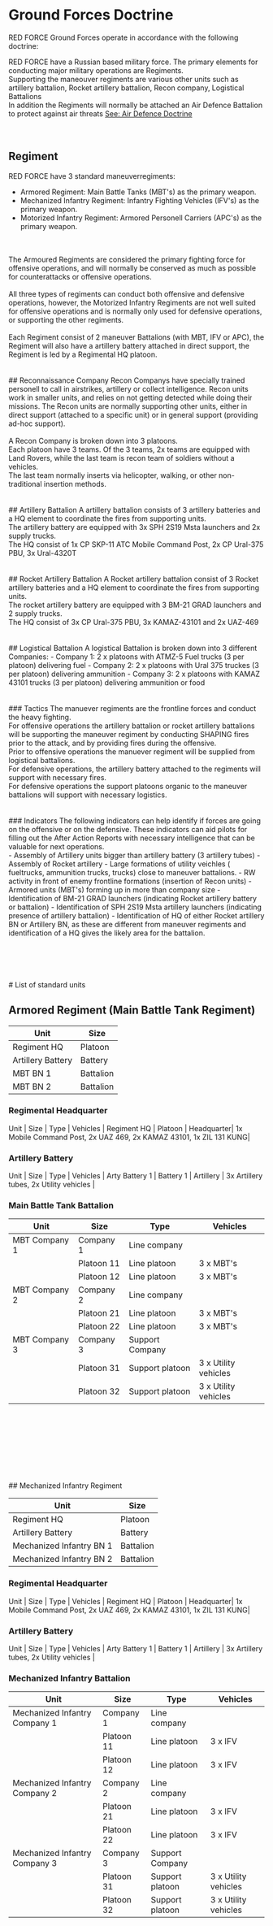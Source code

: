 #  Ground Forces Doctrine

RED FORCE Ground Forces operate in accordance with the following doctrine:

RED FORCE have a Russian based military force. The primary elements for conducting major military operations are Regiments.
<br>
Supporting the maneouver regiments are various other units such as artillery battalion, Rocket artillery battalion, Recon company, Logistical Battalions
<br>
In addition the Regiments will normally be attached an Air Defence Battalion to protect against air threats [See: Air Defence Doctrine](Air_Defence_Doctrine.MD)
<br>
<br>
<br>
## Regiment
RED FORCE have 3 standard maneuverregiments:
- Armored Regiment: Main Battle Tanks (MBT's) as the primary weapon. 
- Mechanized Infantry Regiment: Infantry Fighting Vehicles (IFV's) as the primary weapon.
- Motorized Infantry Regiment: Armored Personell Carriers (APC's) as the primary weapon.
<br>
<br>
The Armoured Regiments are considered the primary fighting force for offensive operations, and will normally be conserved as much as possible for counterattacks
or offensive operations.
<br>
<br>
All three types of regiments can conduct both offensive and defensive operations, however, the Motorized Infantry Regiments are not well suited for offensive operations
and is normally only used for defensive operations, or supporting the other regiments.
<br>
<br>
Each Regiment consist of 2 maneuver Battalions (with MBT, IFV or APC), the Regiment will also have a artillery battery attached in direct support, the Regiment 
is led by a Regimental HQ platoon.
<br>
<br>
<br>
## Reconnaissance Company
Recon Companys have specially trained personell to call in airstrikes, artillery or collect intelligence.
Recon units work in smaller units, and relies on not getting detected while doing their missions. The Recon units are normally
supporting other units, either in direct support (attached to a specific unit) or in general support (providing ad-hoc support).
<br>
<br>
A Recon Company is broken down into 3 platoons.
<br>
Each platoon have 3 teams. Of the 3 teams, 2x teams are equipped with Land Rovers, while the last team is recon team of soldiers without a vehicles. 
<br>
The last team normally inserts via helicopter, walking, or other non-traditional insertion methods.
<br>
<br>
<br>
## Artillery Battalion
A artillery battalion consists of 3 artillery batteries and a HQ element to coordinate the fires from supporting units.
<br>
The artillery battery are equipped with 3x SPH 2S19 Msta launchers and 2x supply trucks.
<br>
The HQ consist of  1x CP SKP-11 ATC Mobile Command Post, 2x CP Ural-375 PBU, 3x Ural-4320T
<br>
<br>
<br>
## Rocket Artillery Battalion
A Rocket artillery battalion consist of 3 Rocket artillery batteries and a HQ element to coordinate the fires from supporting units. 
<br>
The rocket artillery battery are equipped with 3 BM-21 GRAD launchers and 2 supply trucks.
<br>
The HQ consist of 3x CP Ural-375 PBU, 3x KAMAZ-43101 and 2x UAZ-469
<br>
<br>
<br>
## Logistical Battalion
A logistical Battalion is broken down into 3 different Companies:
- Company 1: 2 x platoons with ATMZ-5 Fuel trucks (3 per platoon) delivering fuel
- Company 2: 2 x platoons with Ural 375 truckes (3 per platoon) delivering ammunition
- Company 3: 2 x platoons with KAMAZ 43101 trucks (3 per platoon) delivering ammunition or food
<br>
<br>
<br>
### Tactics
The manuever regiments are the frontline forces and conduct the heavy fighting.
<br>
For offensive operations the artillery battalion or rocket artillery battalions will be supporting the maneuver regiment by conducting SHAPING fires
prior to the attack, and by providing fires during the offensive.
<br>
Prior to offensive operations the manuever regiment will be supplied from logistical battalions. 
<br>
For defensive operations, the artillery battery attached to the regiments will support with necessary fires. 
<br>
For defensive operations the support platoons organic to the maneuver battalions will support with necessary logistics.
<br>
<br>
<br>
### Indicators
The following indicators can help identify if forces are going on the offensive or on the defensive. These indicators can aid pilots for filling out the After Action Reports
with necessary intelligence that can be valuable for next operations.
<br>
- Assembly of Artillery units bigger than artillery battery (3 artillery tubes)
- Assembly of Rocket artillery
- Large formations of utility veichles  ( fueltrucks, ammunition trucks, trucks) close to maneuver battalions.
- RW activity in front of enemy frontline formations (insertion of Recon units)
- Armored units (MBT's) forming up in more than company size
- Identification of BM-21 GRAD launchers (indicating Rocket artillery battery or battalion)
- Identification of SPH 2S19 Msta artillery launchers (indicating presence of artillery battalion)
- Identification of HQ of either Rocket artillery BN or Artillery BN, as these are different from maneuver regiments and identification of a HQ gives the likely area for the battalion.
<br>
<br>
<br>
<br>
<br>
<br>
# List of standard units

## Armored Regiment (Main Battle Tank Regiment)

Unit | Size | 
---- | -------- | 
Regiment HQ | Platoon |
Artillery Battery | Battery |
MBT BN 1 | Battalion | 
MBT BN 2 | Battalion |




### Regimental Headquarter

Unit | Size | Type | Vehicles |
Regiment HQ | Platoon | Headquarter| 1x Mobile Command Post, 2x UAZ 469, 2x KAMAZ 43101, 1x ZIL 131 KUNG|




### Artillery Battery

Unit | Size | Type | Vehicles |
Arty Battery 1 | Battery 1 | Artillery | 3x Artillery tubes, 2x Utility vehicles |




### Main Battle Tank Battalion

Unit | Size | Type | Vehicles |
---- | ---- | ---- | -------- |
MBT Company 1 | Company 1 | Line company |          |
              | Platoon 11 | Line platoon | 3 x MBT's |
			  | Platoon 12 | Line platoon | 3 x MBT's |
MBT Company 2 | Company 2 | Line company  |         |
              | Platoon 21 | Line platoon | 3 x MBT's |
			  | Platoon 22 | Line platoon | 3 x MBT's |
MBT Company 3 | Company 3 | Support Company |         |
              | Platoon 31 | Support platoon  | 3 x Utility vehicles |
              | Platoon 32 | Support platoon  | 3 x Utility vehicles |
			  
			  
			    
			  

			  
			  
			  
<br>				  
<br>			  
<br>	
<br>	
<br>		
<br>	
<br>	
<br>			  
## Mechanized Infantry Regiment<br>

Unit | Size | 
---- | -------- | 
Regiment HQ | Platoon |
Artillery Battery | Battery |
Mechanized Infantry BN 1 | Battalion | 
Mechanized Infantry BN 2 | Battalion |




### Regimental Headquarter

Unit | Size | Type | Vehicles |
Regiment HQ | Platoon | Headquarter| 1x Mobile Command Post, 2x UAZ 469, 2x KAMAZ 43101, 1x ZIL 131 KUNG|




### Artillery Battery

Unit | Size | Type | Vehicles |
Arty Battery 1 | Battery 1 | Artillery | 3x Artillery tubes, 2x Utility vehicles |




### Mechanized Infantry Battalion

Unit | Size | Type | Vehicles |
---- | ---- | ---- | -------- |
Mechanized Infantry Company 1 | Company 1 | Line company |          |
              | Platoon 11 | Line platoon | 3 x IFV |
			  | Platoon 12 | Line platoon | 3 x IFV |
Mechanized Infantry Company 2 | Company 2 | Line company  |         |
              | Platoon 21 | Line platoon | 3 x IFV |
			  | Platoon 22 | Line platoon | 3 x IFV |
Mechanized Infantry Company 3 | Company 3 | Support Company |         |
              | Platoon 31 | Support platoon  | 3 x Utility vehicles |
              | Platoon 32 | Support platoon  | 3 x Utility vehicles |

<br>				  
<br>			  
<br>	
<br>	
<br>		
<br>	
<br>	
<br>
## Motorized Infantry Regiment<br>


Unit | Size | 
---- | -------- | 
Regiment HQ | Platoon |
Artillery Battery | Battery |
Motorized Infantry BN 1 | Battalion | 
Motorized Infantry BN 2 | Battalion |




### Regimental Headquarter

Unit | Size | Type | Vehicles |
Regiment HQ | Platoon | Headquarter| 1x Mobile Command Post, 2x UAZ 469, 2x KAMAZ 43101, 1x ZIL 131 KUNG|




### Artillery Battery

Unit | Size | Type | Vehicles |
Arty Battery 1 | Battery 1 | Artillery | 3x Artillery tubes, 2x Utility vehicles |




### Motorized Infantry Battalion

Unit | Size | Type | Vehicles |
---- | ---- | ---- | -------- |
Motorized Infantry Company 1 | Company 1 | Line company |          |
              | Platoon 11 | Line platoon | 3 x APC |
			  | Platoon 12 | Line platoon | 3 x APC |
Motorized Infantry Company 2 | Company 2 | Line company  |         |
              | Platoon 21 | Line platoon | 3 x APC |
			  | Platoon 22 | Line platoon | 3 x APC |
Motorized Infantry Company 3 | Company 3 | Support Company |         |
              | Platoon 31 | Support platoon  | 3 x Utility vehicles |
              | Platoon 32 | Support platoon  | 3 x Utility vehicles |





<br>
<br>
<br>
<br>
<br>
## Back
[Back to frontpage](https://132nd-vwing.github.io/OPUF-Brief/)